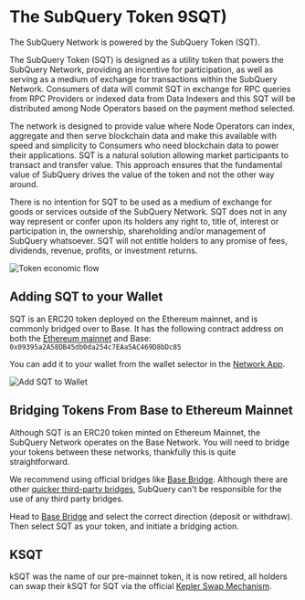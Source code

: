# The SubQuery Token 9SQT)

The SubQuery Network is powered by the SubQuery Token (SQT).

The SubQuery Token (SQT) is designed as a utility token that powers the SubQuery Network, providing an incentive for participation, as well as serving as a medium of exchange for transactions within the SubQuery Network. Consumers of data will commit SQT in exchange for RPC queries from RPC Providers or indexed data from Data Indexers and this SQT will be distributed among Node Operators based on the payment method selected.

The network is designed to provide value where Node Operators can index, aggregate and then serve blockchain data and make this available with speed and simplicity to Consumers who need blockchain data to power their applications. SQT is a natural solution allowing market participants to transact and transfer value. This approach ensures that the fundamental value of SubQuery drives the value of the token and not the other way around.

There is no intention for SQT to be used as a medium of exchange for goods or services outside of the SubQuery Network. SQT does not in any way represent or confer upon its holders any right to, title of, interest or participation in, the ownership, shareholding and/or management of SubQuery whatsoever. SQT will not entitle holders to any promise of fees, dividends, revenue, profits, or investment returns.

![Token economic flow](/assets/img/network/token_economy.png)

## Adding SQT to your Wallet

SQT is an ERC20 token deployed on the Ethereum mainnet, and is commonly bridged over to Base. It has the following contract address on both the [Ethereum mainnet](https://etherscan.io/token/0x09395a2A58DB45db0da254c7EAa5AC469D8bDc85) and Base: `0x09395a2A58DB45db0da254c7EAa5AC469D8bDc85`

You can add it to your wallet from the wallet selector in the [Network App](https://app.subquery.network/explorer).

![Add SQT to Wallet](/assets/img/network/kSQT_add_wallet.png)

## Bridging Tokens From Base to Ethereum Mainnet

Although SQT is an ERC20 token minted on Ethereum Mainnet, the SubQuery Network operates on the Base Network. You will need to bridge your tokens between these networks, thankfully this is quite straightforward.

We recommend using official bridges like [Base Bridge](https://bridge.base.org/deposit). Although there are other [quicker third-party bridges](https://base.org/ecosystem?tag=bridge), SubQuery can't be responsible for the use of any third party bridges.

Head to [Base Bridge](https://bridge.base.org/deposit) and select the correct direction (deposit or withdraw). Then select SQT as your token, and initiate a bridging action.

## KSQT

kSQT was the name of our pre-mainnet token, it is now retired, all holders can swap their kSQT for SQT via the official [Kepler Swap Mechanism](./swap.md).
